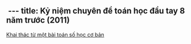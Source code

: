  ---
title: Kỷ niệm chuyên đề toán học đầu tay 8 năm trước (2011)
---

[Khai thác từ một bài toán số học cơ bản](https://drive.google.com/open?id=0B2L_djw49LqvT2hsRUJwMnpmMHc)